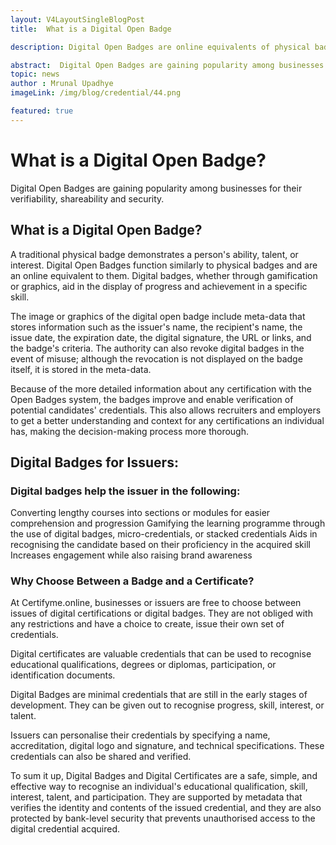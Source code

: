 ```yaml
---
layout: V4LayoutSingleBlogPost
title:  What is a Digital Open Badge

description: Digital Open Badges are online equivalents of physical badges that demonstrate progress and achievement in specific skills, with verifiable metadata.

abstract:  Digital Open Badges are gaining popularity among businesses for their verifiability, shareability and security.
topic: news
author : Mrunal Upadhye
imageLink: /img/blog/credential/44.png

featured: true
---
```


# What is a Digital Open Badge?

Digital Open Badges are gaining popularity among businesses for their verifiability, shareability and security.

## What is a Digital Open Badge?

A traditional physical badge demonstrates a person's ability, talent, or interest. Digital Open Badges function similarly to physical badges and are an online equivalent to them. Digital badges, whether through gamification or graphics, aid in the display of progress and achievement in a specific skill.

The image or graphics of the digital open badge include meta-data that stores information such as the issuer's name, the recipient's name, the issue date, the expiration date, the digital signature, the URL or links, and the badge's criteria. The authority can also revoke digital badges in the event of misuse; although the revocation is not displayed on the badge itself, it is stored in the meta-data.

Because of the more detailed information about any certification with the Open Badges system, the badges improve and enable verification of potential candidates' credentials. This also allows recruiters and employers to get a better understanding and context for any certifications an individual has, making the decision-making process more thorough.

## Digital Badges for Issuers:

### Digital badges help the issuer in the following:

Converting lengthy courses into sections or modules for easier comprehension and progression
Gamifying the learning programme through the use of digital badges, micro-credentials, or stacked credentials
Aids in recognising the candidate based on their proficiency in the acquired skill
Increases engagement while also raising brand awareness

### Why Choose Between a Badge and a Certificate?

At Certifyme.online, businesses or issuers are free to choose between issues of digital certifications or digital badges. They are not obliged with any restrictions and have a choice to create, issue their own set of credentials.

Digital certificates are valuable credentials that can be used to recognise educational qualifications, degrees or diplomas, participation, or identification documents.

Digital Badges are minimal credentials that are still in the early stages of development. They can be given out to recognise progress, skill, interest, or talent.

Issuers can personalise their credentials by specifying a name, accreditation, digital logo and signature, and technical specifications. These credentials can also be shared and verified.

To sum it up, Digital Badges and Digital Certificates are a safe, simple, and effective way to recognise an individual's educational qualification, skill, interest, talent, and participation. They are supported by metadata that verifies the identity and contents of the issued credential, and they are also protected by bank-level security that prevents unauthorised access to the digital credential acquired.



